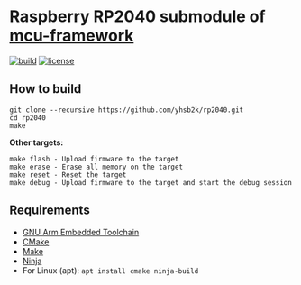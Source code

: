 # Raspberry RP2040 submodule of [mcu-framework](https://github.com/yhsb2k/mcu-framework)

[![build](https://github.com/yhsb2k/rp2040/workflows/build/badge.svg)](https://github.com/yhsb2k/rp2040/actions?workflow=build)
[![license](https://img.shields.io/github/license/yhsb2k/rp2040?color=blue)](https://github.com/yhsb2k/rp2040/blob/master/LICENSE)

## How to build
```
git clone --recursive https://github.com/yhsb2k/rp2040.git
cd rp2040
make
```
**Other targets:**
```
make flash - Upload firmware to the target
make erase - Erase all memory on the target
make reset - Reset the target
make debug - Upload firmware to the target and start the debug session
```

## Requirements
* [GNU Arm Embedded Toolchain](https://developer.arm.com/downloads/-/arm-gnu-toolchain-downloads)
* [CMake](https://cmake.org/download)
* [Make](https://winlibs.com)
* [Ninja](https://ninja-build.org)
* For Linux (apt): `apt install cmake ninja-build`

